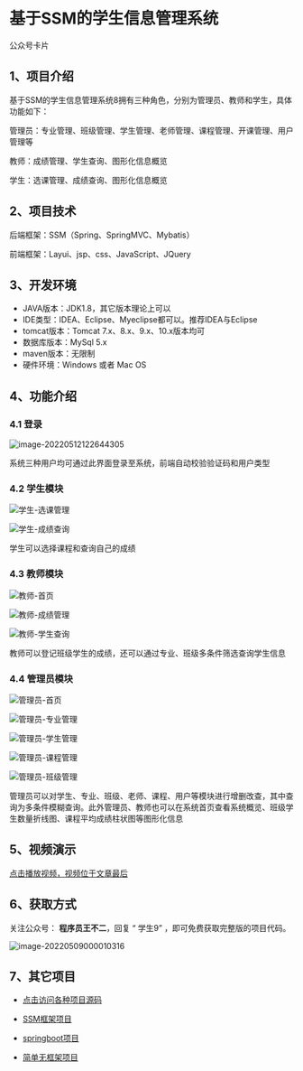 # 基于SSM的学生信息管理系统

公众号卡片



## 1、项目介绍

基于SSM的学生信息管理系统8拥有三种角色，分别为管理员、教师和学生，具体功能如下：

管理员：专业管理、班级管理、学生管理、老师管理、课程管理、开课管理、用户管理等

教师：成绩管理、学生查询、图形化信息概览

学生：选课管理、成绩查询、图形化信息概览


## 2、项目技术

后端框架：SSM（Spring、SpringMVC、Mybatis）

前端框架：Layui、jsp、css、JavaScript、JQuery

## 3、开发环境

- JAVA版本：JDK1.8，其它版本理论上可以
- IDE类型：IDEA、Eclipse、Myeclipse都可以。推荐IDEA与Eclipse
- tomcat版本：Tomcat 7.x、8.x、9.x、10.x版本均可
- 数据库版本：MySql 5.x
- maven版本：无限制
- 硬件环境：Windows 或者 Mac OS


## 4、功能介绍

### 4.1 登录

![image-20220512122644305](https://gitee.com/buer_wang/project-drawing-bed/raw/master/Typora-Images/20220512122647.png)

系统三种用户均可通过此界面登录至系统，前端自动校验验证码和用户类型

### 4.2 学生模块

![学生-选课管理](https://gitee.com/buer_wang/project-drawing-bed/raw/master/Typora-Images/20220512122748.jpg)

![学生-成绩查询](https://gitee.com/buer_wang/project-drawing-bed/raw/master/Typora-Images/20220512122753.jpg)

学生可以选择课程和查询自己的成绩

### 4.3 教师模块

![教师-首页](https://gitee.com/buer_wang/project-drawing-bed/raw/master/Typora-Images/20220512122818.jpg)

![教师-成绩管理](https://gitee.com/buer_wang/project-drawing-bed/raw/master/Typora-Images/20220512122822.jpg)

![教师-学生查询](https://gitee.com/buer_wang/project-drawing-bed/raw/master/Typora-Images/20220512122848.jpg)

教师可以登记班级学生的成绩，还可以通过专业、班级多条件筛选查询学生信息

### 4.4 管理员模块

![管理员-首页](https://gitee.com/buer_wang/project-drawing-bed/raw/master/Typora-Images/20220512122948.jpg)

![管理员-专业管理](https://gitee.com/buer_wang/project-drawing-bed/raw/master/Typora-Images/20220512122837.jpg)

![管理员-学生管理](https://gitee.com/buer_wang/project-drawing-bed/raw/master/Typora-Images/20220512122931.jpg)

![管理员-课程管理](https://gitee.com/buer_wang/project-drawing-bed/raw/master/Typora-Images/20220512122940.jpg)

![管理员-班级管理](https://gitee.com/buer_wang/project-drawing-bed/raw/master/Typora-Images/20220512122943.jpg)

管理员可以对学生、专业、班级、老师、课程、用户等模块进行增删改查，其中查询为多条件模糊查询。此外管理员、教师也可以在系统首页查看系统概览、班级学生数量折线图、课程平均成绩柱状图等图形化信息

## 5、视频演示

[点击播放视频，视频位于文章最后](https://mp.weixin.qq.com/s/WwD7U46_y4B72dQ6nu6O_g)

## 6、获取方式

关注公众号： **程序员王不二**，回复 “ 学生9” ，即可免费获取完整版的项目代码。

![image-20220509000010316](https://gitee.com/buer_wang/project-drawing-bed/raw/master/Typora-Images/20220509000012.png)

## 7、其它项目

* [点击访问各种项目源码](https://mp.weixin.qq.com/s?__biz=MzkwMjM1MjM0Ng==&mid=2247483834&idx=1&sn=40517cecf36ce5d7663ed774a033fa2c&chksm=c0a79d0ff7d0141943c5d8da40b489e8ecdda5c345568776f475576506c76a954bd8238dc4f5#rd)
* [SSM框架项目](https://mp.weixin.qq.com/mp/appmsgalbum?__biz=MzkwMjM1MjM0Ng==&action=getalbum&album_id=2387377591113859072#wechat_redirect)

* [springboot项目](https://mp.weixin.qq.com/mp/appmsgalbum?__biz=MzkwMjM1MjM0Ng==&action=getalbum&album_id=2387377898791223296#wechat_redirect)

* [简单无框架项目](https://mp.weixin.qq.com/mp/appmsgalbum?__biz=MzkwMjM1MjM0Ng==&action=getalbum&album_id=2387378317047218183#wechat_redirect)

  

